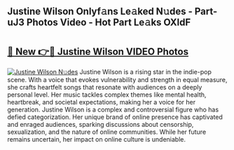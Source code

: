 ## Justine Wilson Onlyf𝚊ns Le𝚊ked N𝚞des - Part-uJ3 Photos Video - Hot Part Le𝚊ks OXldF

# <h2><a href="http://ab76340.deff.icu/?id=Justine+Wilson">🔗 New 👉🔴 Justine Wilson VIDEO Photos</a></h2>

[![Justine Wilson N𝚞des](https://i.imgur.com/rIISA9y.gif)](http://ab76340.deff.icu/?id=Justine+Wilson)
Justine Wilson is a rising star in the indie-pop scene. With a voice that evokes vulnerability and strength in equal measure, she crafts heartfelt songs that resonate with audiences on a deeply personal level. Her music tackles complex themes like mental health, heartbreak, and societal expectations, making her a voice for her generation. Justine Wilson is a complex and controversial figure who has defied categorization. Her unique brand of online presence has captivated and enraged audiences, sparking discussions about censorship, sexualization, and the nature of online communities. While her future remains uncertain, her impact on online culture is undeniable.
